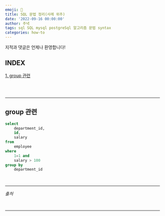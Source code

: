 ```yaml
---
emoji: 🔮
title: SQL 문법 정리(사례 위주)
date: '2022-09-16 00:00:00'
author: 주녁
tags: sql SQL mysql postgreSql 알고리즘 문법 syntax
categories: how-to
---
```


지적과 댓글은 언제나 환영합니다!

## INDEX

[1. group 관련](#string)

<br/><br/>

---
## group 관련<span id="string"></span>
```sql
select 
    department_id,
    id,
    salary
from
    employee
where
    1=1 and
    salary > 100
group by
    department_id
``` 
<br>

---

_출처_


<br/>

---

```toc

```
